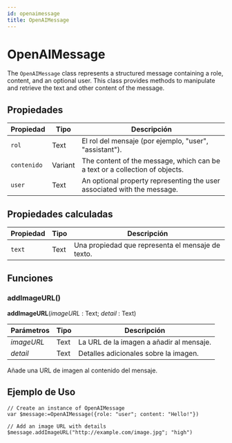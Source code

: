 ```yaml
---
id: openaimessage
title: OpenAIMessage
---
```


# OpenAIMessage

The `OpenAIMessage` class represents a structured message containing a role, content, and an optional user. This class provides methods to manipulate and retrieve the text and other content of the message.

## Propiedades

| Propiedad   | Tipo    | Descripción                                                                                 |
| ----------- | ------- | ------------------------------------------------------------------------------------------- |
| `rol`       | Text    | El rol del mensaje (por ejemplo, "user", "assistant").   |
| `contenido` | Variant | The content of the message, which can be a text or a collection of objects. |
| `user`      | Text    | An optional property representing the user associated with the message.     |

## Propiedades calculadas

| Propiedad | Tipo | Descripción                                                       |
| --------- | ---- | ----------------------------------------------------------------- |
| `text`    | Text | Una propiedad que representa el mensaje de texto. |

## Funciones

### addImageURL()

**addImageURL**(*imageURL* : Text; *detail* : Text)

| Parámetros | Tipo | Descripción                                              |
| ---------- | ---- | -------------------------------------------------------- |
| *imageURL* | Text | La URL de la imagen a añadir al mensaje. |
| *detail*   | Text | Detalles adicionales sobre la imagen.    |

Añade una URL de imagen al contenido del mensaje.

## Ejemplo de Uso

```4d
// Create an instance of OpenAIMessage
var $message:=OpenAIMessage({role: "user"; content: "Hello!"})

// Add an image URL with details
$message.addImageURL("http://example.com/image.jpg"; "high")
```